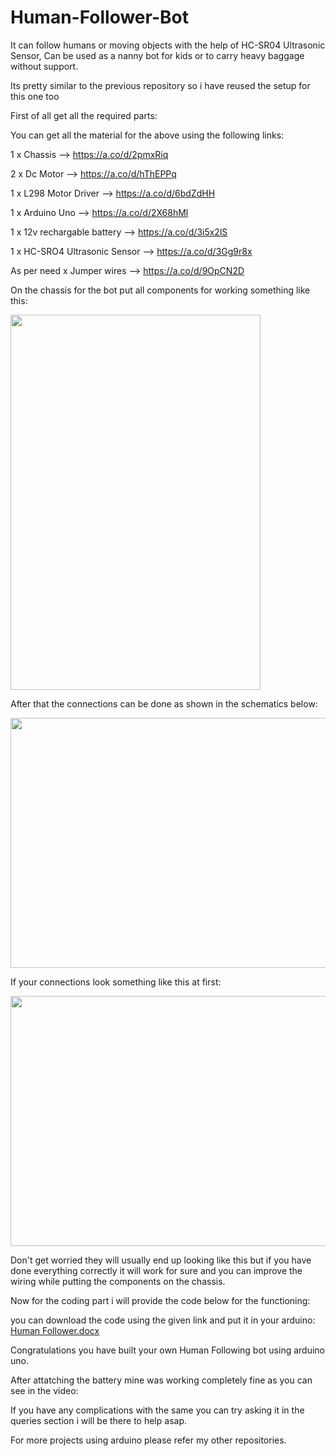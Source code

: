 # Human-Follower-Bot
It can follow humans or moving objects with the help of HC-SR04 Ultrasonic Sensor, Can be used as a nanny bot for kids or to carry heavy baggage without support.

Its pretty similar to the previous repository so i have reused the setup for this one too

First of all get all the required parts:

You can get all the material for the above using the following links:

1 x Chassis --> https://a.co/d/2pmxRiq

2 x Dc Motor --> https://a.co/d/hThEPPq

1 x L298 Motor Driver --> https://a.co/d/6bdZdHH

1 x Arduino Uno --> https://a.co/d/2X68hMl

1 x 12v rechargable battery --> https://a.co/d/3i5x2lS

1 x HC-SRO4 Ultrasonic Sensor --> https://a.co/d/3Gg9r8x

As per need x Jumper wires --> https://a.co/d/9OpCN2D

On the chassis for the bot put all components for working something like this:

<img src="https://user-images.githubusercontent.com/128840537/234077353-248c4954-5da0-4b68-906f-58a6938e205b.jpg" width="400" height="600" />

After that the connections can be done as shown in the schematics below:


<img src="https://user-images.githubusercontent.com/128840537/233803633-dfbeffb7-e520-474f-8304-d9080072a04c.png" width="600" height="400" />


If your connections look something like this at first: 


<img src="https://user-images.githubusercontent.com/128840537/233799097-931edaf3-384e-46f2-87a0-a502ccdb1c38.jpg" width="600" height="400" />


Don't get worried they will usually end up looking like this but if you have done everything correctly it will work for sure and you can improve the wiring while putting the components on the chassis.

Now for the coding part i will provide the code below for the functioning:


you can download the code using the given link and put it in your arduino:
[Human Follower.docx](https://github.com/PandaMunda/Human-Follower-Bot/files/11325141/Human.Follower.docx)

Congratulations you have built your own Human Following bot using arduino uno.

After attatching the battery mine was working completely fine as you can see in the video:



If you have any complications with the same you can try asking it in the queries section i will be there to help asap.

For more projects using arduino please refer my other repositories.
